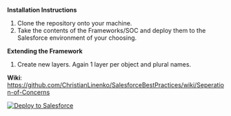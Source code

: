 **Installation Instructions**
1. Clone the repository onto your machine.
2. Take the contents of the Frameworks/SOC and deploy them to the Salesforce environment of your choosing.

**Extending the Framework** 
1. Create new layers. Again 1 layer per object and plural names.

**Wiki**: https://github.com/ChristianLinenko/SalesforceBestPractices/wiki/Seperation-of-Concerns


<a href="https://githubsfdeploy.herokuapp.com?owner=saichonchon&repo=Frameworks/SOC&ref=master">
  <img alt="Deploy to Salesforce"
       src="https://raw.githubusercontent.com/afawcett/githubsfdeploy/master/deploy.png">
</a>
